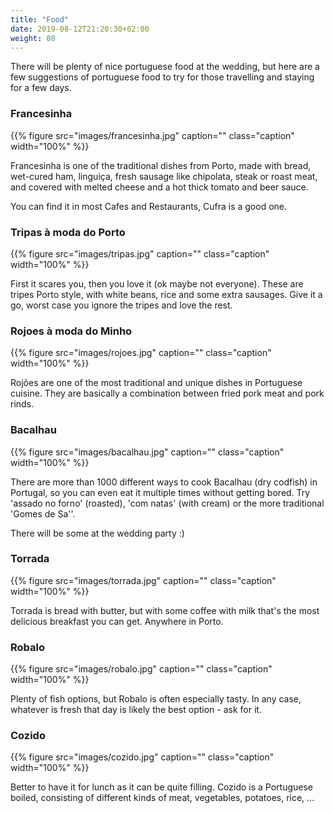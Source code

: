 ```yaml
---
title: "Food"
date: 2019-08-12T21:20:30+02:00
weight: 80
---
```


There will be plenty of nice portuguese food at the wedding, but here are a few
suggestions of portuguese food to try for those travelling and staying for
a few days.

### Francesinha

{{% figure src="images/francesinha.jpg"
      caption=""
      class="caption"
      width="100%"
%}}

Francesinha is one of the traditional dishes from Porto, made with bread, wet-cured ham, linguiça, fresh sausage like chipolata, steak or roast meat, and covered with melted cheese and a hot thick tomato and beer sauce.

You can find it in most Cafes and Restaurants, Cufra is a good one.

### Tripas à moda do Porto

{{% figure src="images/tripas.jpg"
      caption=""
      class="caption"
      width="100%"
%}}

First it scares you, then you love it (ok maybe not everyone). These are tripes
Porto style, with white beans, rice and some extra sausages. Give it a go,
worst case you ignore the tripes and love the rest.

### Rojoes à moda do Minho

{{% figure src="images/rojoes.jpg"
      caption=""
      class="caption"
      width="100%"
%}}

Rojões are one of the most traditional and unique dishes in Portuguese cuisine. They are basically a combination between fried pork meat and pork rinds.

### Bacalhau

{{% figure src="images/bacalhau.jpg"
      caption=""
      class="caption"
      width="100%"
%}}

There are more than 1000 different ways to cook Bacalhau (dry codfish) in
Portugal, so you can even eat it multiple times without getting bored. Try
'assado no forno' (roasted), 'com natas' (with cream) or the more traditional
'Gomes de Sa''.

There will be some at the wedding party :)

### Torrada

{{% figure src="images/torrada.jpg"
      caption=""
      class="caption"
      width="100%"
%}}

Torrada is bread with butter, but with some coffee with milk that's the most
delicious breakfast you can get. Anywhere in Porto.

### Robalo

{{% figure src="images/robalo.jpg"
      caption=""
      class="caption"
      width="100%"
%}}

Plenty of fish options, but Robalo is often especially tasty. In any case,
whatever is fresh that day is likely the best option - ask for it.

### Cozido

{{% figure src="images/cozido.jpg"
      caption=""
      class="caption"
      width="100%"
%}}

Better to have it for lunch as it can be quite filling. Cozido is a Portuguese
boiled, consisting of different kinds of meat, vegetables, potatoes, rice, ...


